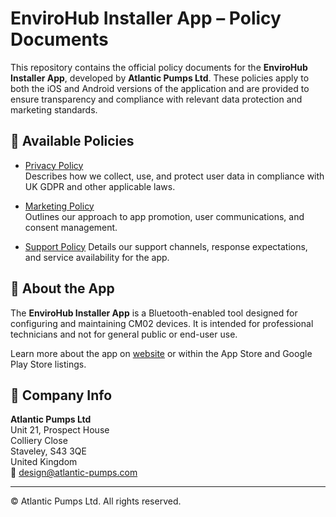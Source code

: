 # EnviroHub Installer App – Policy Documents

This repository contains the official policy documents for the **EnviroHub Installer App**, developed by **Atlantic Pumps Ltd**. These policies apply to both the iOS and Android versions of the application and are provided to ensure transparency and compliance with relevant data protection and marketing standards.

## 📄 Available Policies

- [Privacy Policy](./EnviroHub_Installer_Privacy_Policy.pdf)  
  Describes how we collect, use, and protect user data in compliance with UK GDPR and other applicable laws.

- [Marketing Policy](./EnviroHub_Installer_Marketing_policy.pdf)  
  Outlines our approach to app promotion, user communications, and consent management.

- [Support Policy](./EnviroHub_Installer_Support_policy.pdf)
  Details our support channels, response expectations, and service availability for the app.

## 📱 About the App

The **EnviroHub Installer App** is a Bluetooth-enabled tool designed for configuring and maintaining CM02 devices. It is intended for professional technicians and not for general public or end-user use.

Learn more about the app on [website](https://github.com/atlantic-pumps/CM02-wiki/wiki/EnviroHub-Installer-App) or within the App Store and Google Play Store listings.

## 🏢 Company Info

**Atlantic Pumps Ltd**  
Unit 21, Prospect House  
Colliery Close  
Staveley, S43 3QE  
United Kingdom  
📧 design@atlantic-pumps.com

---

© Atlantic Pumps Ltd. All rights reserved.
